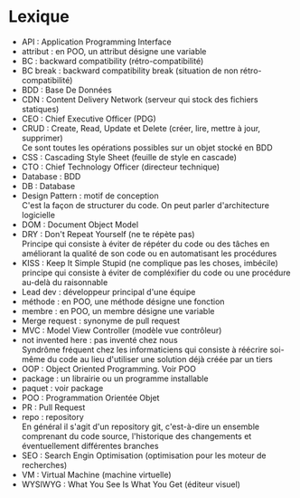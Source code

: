 # Lexique

- API : Application Programming Interface
- attribut : en POO, un attribut désigne une variable
- BC : backward compatibility (rétro-compatibilité)
- BC break : backward compatibility break (situation de non rétro-compatibilité)
- BDD : Base De Données
- CDN : Content Delivery Network (serveur qui stock des fichiers statiques)
- CEO : Chief Executive Officer (PDG)
- CRUD : Create, Read, Update et Delete (créer, lire, mettre à jour, supprimer)  
  Ce sont toutes les opérations possibles sur un objet stocké en BDD  
- CSS : Cascading Style Sheet (feuille de style en cascade)
- CTO : Chief Technology Officer (directeur technique)
- Database : BDD
- DB : Database
- Design Pattern : motif de conception  
  C'est la façon de structurer du code. On peut parler d'architecture logicielle  
- DOM : Document Object Model
- DRY : Don't Repeat Yourself (ne te répète pas)  
  Principe qui consiste à éviter de répéter du code ou des tâches en améliorant la qualité de son code ou en automatisant les procédures  
- KISS : Keep It Simple Stupid (ne complique pas les choses, imbécile)  
  principe qui consiste à éviter de compléxifier du code ou une procédure au-delà du raisonnable
- Lead dev : développeur principal d'une équipe
- méthode : en POO, une méthode désigne une fonction
- membre : en POO, un membre désigne une variable
- Merge request : synonyme de pull request
- MVC : Model View Controller (modèle vue contrôleur)
- not invented here : pas inventé chez nous  
  Syndrôme fréquent chez les informaticiens qui consiste à réécrire soi-même du code au lieu d'utiliser une solution déjà créée par un tiers  
- OOP : Object Oriented Programming. Voir POO
- package : un librairie ou un programme installable
- paquet : voir package
- POO : Programmation Orientée Objet
- PR : Pull Request
- repo : repository  
  En général il s'agit d'un repository git, c'est-à-dire un ensemble comprenant du code source, l'historique des changements et éventuellement différentes branches  
- SEO : Search Engin Optimisation (optimisation pour les moteur de recherches)
- VM : Virtual Machine (machine virtuelle)
- WYSIWYG : What You See Is What You Get (éditeur visuel)
